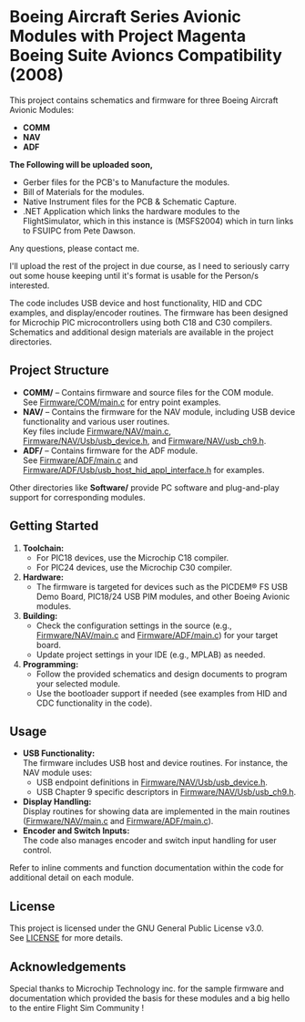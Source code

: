 # Boeing Aircraft Series Avionic Modules with Project Magenta Boeing Suite Avioncs Compatibility (2008)

This project contains schematics and firmware for three Boeing Aircraft Avionic Modules:

- **COMM**
- **NAV**
- **ADF**

**The Following will be uploaded soon,**

- Gerber files for the PCB's to Manufacture the modules.
- Bill of Materials for the modules.
- Native Instrument files for the PCB & Schematic Capture.
- .NET Application which links the hardware modules to the FlightSimulator, which in this instance is (MSFS2004) which in turn links to FSUIPC from Pete Dawson.

Any questions, please contact me.

I'll upload the rest of the project in due course, as I need to seriously carry out some house keeping until it's format is usable for the Person/s interested.

The code includes USB device and host functionality, HID and CDC examples, and display/encoder routines. The firmware has been designed for Microchip PIC microcontrollers using both C18 and C30 compilers. Schematics and additional design materials are available in the project directories.

## Project Structure

- **COMM/** – Contains firmware and source files for the COM module.  
  See [Firmware/COM/main.c](Firmware/COM/main.c) for entry point examples.
- **NAV/** – Contains the firmware for the NAV module, including USB device functionality and various user routines.  
  Key files include [Firmware/NAV/main.c](Firmware/NAV/main.c), [Firmware/NAV/Usb/usb_device.h](Firmware/NAV/Usb/usb_device.h), and [Firmware/NAV/usb_ch9.h](Firmware/NAV/usb_ch9.h).
- **ADF/** – Contains firmware for the ADF module.  
  See [Firmware/ADF/main.c](Firmware/ADF/main.c) and [Firmware/ADF/Usb/usb_host_hid_appl_interface.h](Firmware/ADF/Usb/usb_host_hid_appl_interface.h) for examples.

Other directories like **Software/** provide PC software and plug-and-play support for corresponding modules.

## Getting Started

1. **Toolchain:**  
   - For PIC18 devices, use the Microchip C18 compiler.  
   - For PIC24 devices, use the Microchip C30 compiler.
2. **Hardware:**  
   - The firmware is targeted for devices such as the PICDEM® FS USB Demo Board, PIC18/24 USB PIM modules, and other Boeing Avionic modules.
3. **Building:**  
   - Check the configuration settings in the source (e.g., [Firmware/NAV/main.c](Firmware/NAV/main.c) and [Firmware/ADF/main.c](Firmware/ADF/main.c)) for your target board.
   - Update project settings in your IDE (e.g., MPLAB) as needed.
4. **Programming:**  
   - Follow the provided schematics and design documents to program your selected module.
   - Use the bootloader support if needed (see examples from HID and CDC functionality in the code).

## Usage

- **USB Functionality:**  
  The firmware includes USB host and device routines. For instance, the NAV module uses:
  - USB endpoint definitions in [Firmware/NAV/Usb/usb_device.h](Firmware/NAV/Usb/usb_device.h).
  - USB Chapter 9 specific descriptors in [Firmware/NAV/Usb/usb_ch9.h](Firmware/NAV/Usb/usb_ch9.h).
- **Display Handling:**  
  Display routines for showing data are implemented in the main routines ([Firmware/NAV/main.c](Firmware/NAV/main.c) and [Firmware/ADF/main.c](Firmware/ADF/main.c)).
- **Encoder and Switch Inputs:**  
  The code also manages encoder and switch input handling for user control.
  
Refer to inline comments and function documentation within the code for additional detail on each module.

## License

This project is licensed under the GNU General Public License v3.0.  
See [LICENSE](LICENSE) for more details.

## Acknowledgements

Special thanks to Microchip Technology inc. for the sample firmware and documentation which provided the basis for these modules and a big hello to the entire Flight Sim Community !
